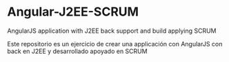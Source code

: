 # Angular-J2EE-SCRUM
AngularJS application with J2EE back support and build applying SCRUM

Este repositorio es un ejercicio de crear una applicación con AngularJS con back en J2EE y desarrollado apoyado en SCRUM
